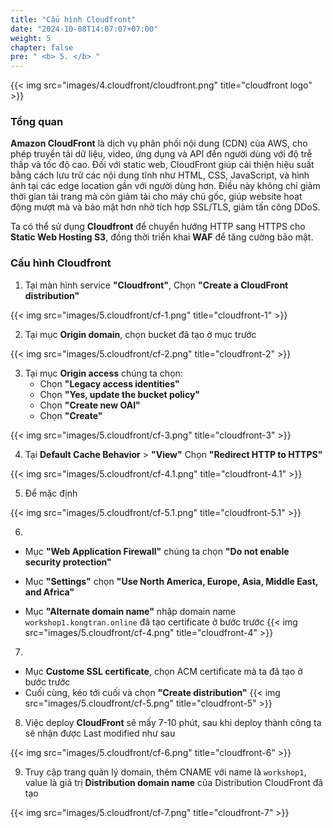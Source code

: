 ```yaml
---
title: "Cấu hình Cloudfront"
date: "2024-10-08T14:07:07+07:00"
weight: 5
chapter: false
pre: " <b> 5. </b> "
---
```


{{< img src="images/4.cloudfront/cloudfront.png" title="cloudfront logo" >}}

### Tổng quan

**Amazon CloudFront** là dịch vụ phân phối nội dung (CDN) của AWS, cho phép truyền tải dữ liệu, video, ứng dụng và API đến người dùng với độ trễ thấp và tốc độ cao. Đối với static web, CloudFront giúp cải thiện hiệu suất bằng cách lưu trữ các nội dung tĩnh như HTML, CSS, JavaScript, và hình ảnh tại các edge location gần với người dùng hơn. Điều này không chỉ giảm thời gian tải trang mà còn giảm tải cho máy chủ gốc, giúp website hoạt động mượt mà và bảo mật hơn nhờ tích hợp SSL/TLS, giảm tấn công DDoS.

Ta có thể sử dụng **Cloudfront** để chuyển hướng HTTP sang HTTPS cho **Static Web Hosting S3**, đồng thời triển khai **WAF** để tăng cường bảo mật.

### Cấu hình Cloudfront

1. Tại màn hình service **"Cloudfront"**, Chọn **"Create a CloudFront distribution"**

{{< img src="images/5.cloudfront/cf-1.png" title="cloudfront-1" >}}

2. Tại mục **Origin domain**, chọn bucket đã tạo ở mục trước

{{< img src="images/5.cloudfront/cf-2.png" title="cloudfront-2" >}}

3. Tại mục **Origin access** chúng ta chọn:
   - Chọn **"Legacy access identities"**
   - Chọn **"Yes, update the bucket policy"**
   - Chọn **"Create new OAI"**
   - Chọn **"Create"**

{{< img src="images/5.cloudfront/cf-3.png" title="cloudfront-3" >}}

4. Tại **Default Cache Behavior** > **"View"** Chọn **"Redirect HTTP to HTTPS"**

{{< img src="images/5.cloudfront/cf-4.1.png" title="cloudfront-4.1" >}}

5. Để mặc định

{{< img src="images/5.cloudfront/cf-5.1.png" title="cloudfront-5.1" >}}

6.

- Mục **"Web Application Firewall"** chúng ta chọn **"Do not enable security protection"**

- Mục **"Settings"** chọn **"Use North America, Europe, Asia, Middle East, and Africa"**
- Mục **"Alternate domain name"** nhập domain name `workshop1.kongtran.online` đã tạo certificate ở bước trước
  {{< img src="images/5.cloudfront/cf-4.png" title="cloudfront-4" >}}

7.

- Mục **Custome SSL certificate**, chọn ACM certificate mà ta đã tạo ở bước trước
- Cuối cùng, kéo tới cuối và chọn **"Create distribution"**
  {{< img src="images/5.cloudfront/cf-5.png" title="cloudfront-5" >}}

8. Việc deploy **CloudFront** sẽ mấy 7-10 phút, sau khi deploy thành công ta sẽ nhận được Last modified như sau

{{< img src="images/5.cloudfront/cf-6.png" title="cloudfront-6" >}}

9. Truy cập trang quản lý domain, thêm CNAME với name là `workshop1`, value là giá trị **Distribution domain name** của Distribution CloudFront đã tạo

{{< img src="images/5.cloudfront/cf-7.png" title="cloudfront-7" >}}
